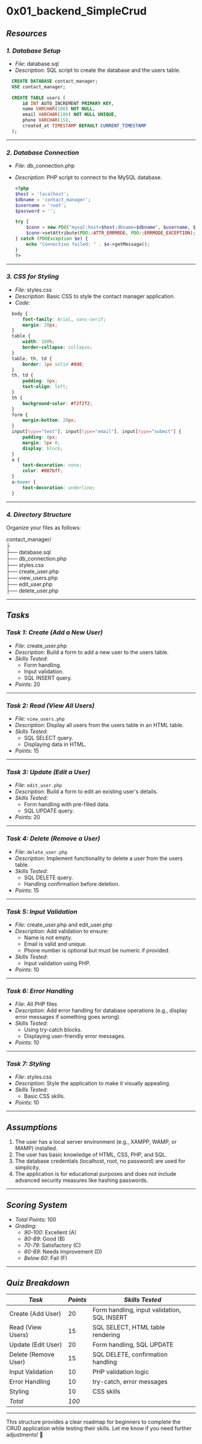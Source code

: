 # 0x01_backend_SimpleCrud

## *Resources*

### *1. Database Setup*
- *File*: database.sql
- *Description*: SQL script to create the database and the users table.
```sql
  CREATE DATABASE contact_manager;
  USE contact_manager;

  CREATE TABLE users (
      id INT AUTO_INCREMENT PRIMARY KEY,
      name VARCHAR(100) NOT NULL,
      email VARCHAR(100) NOT NULL UNIQUE,
      phone VARCHAR(15),
      created_at TIMESTAMP DEFAULT CURRENT_TIMESTAMP
  );
```
  

---

### *2. Database Connection*
- *File*: db_connection.php
- *Description*: PHP script to connect to the MySQL database.
  
  ```php
  <?php
  $host = 'localhost';
  $dbname = 'contact_manager';
  $username = 'root';
  $password = '';

  try {
      $conn = new PDO("mysql:host=$host;dbname=$dbname", $username, $password);
      $conn->setAttribute(PDO::ATTR_ERRMODE, PDO::ERRMODE_EXCEPTION);
  } catch (PDOException $e) {
      echo "Connection failed: " . $e->getMessage();
  }
  ?>
  ```

---

### *3. CSS for Styling*
- *File*: styles.css
- *Description*: Basic CSS to style the contact manager application.
- *Code*:
```css
  body {
      font-family: Arial, sans-serif;
      margin: 20px;
  }
  table {
      width: 100%;
      border-collapse: collapse;
  }
  table, th, td {
      border: 1px solid #ddd;
  }
  th, td {
      padding: 8px;
      text-align: left;
  }
  th {
      background-color: #f2f2f2;
  }
  form {
      margin-bottom: 20px;
  }
  input[type="text"], input[type="email"], input[type="submit"] {
      padding: 8px;
      margin: 5px 0;
      display: block;
  }
  a {
      text-decoration: none;
      color: #007bff;
  }
  a:hover {
      text-decoration: underline;
  }
  ```

---

### *4. Directory Structure*
Organize your files as follows:

contact_manager/
<br /> 
├<br />
├── database.sql<br />
├── db_connection.php<br />
├── styles.css<br />
├── create_user.php<br />
├── view_users.php<br />
├── edit_user.php<br />
├── delete_user.php<br />


---

## *Tasks*

### *Task 1: Create (Add a New User)*
- *File*: create_user.php
- *Description*: Build a form to add a new user to the users table.
- *Skills Tested*:
  - Form handling.
  - Input validation.
  - SQL INSERT query.
- *Points*: 20

---

### *Task 2: Read (View All Users)*
- *File*: ```view_users.php ```
- *Description*: Display all users from the users table in an HTML table.
- *Skills Tested*:
  - SQL SELECT query.
  - Displaying data in HTML.
- *Points*: 15

---

### *Task 3: Update (Edit a User)*
- *File*: ```edit_user.php```
- *Description*: Build a form to edit an existing user's details.
- *Skills Tested*:
  - Form handling with pre-filled data.
  - SQL UPDATE query.
- *Points*: 20

---

### *Task 4: Delete (Remove a User)*
- *File*: ```delete_user.php```
- *Description*: Implement functionality to delete a user from the users table.
- *Skills Tested*:
  - SQL DELETE query.
  - Handling confirmation before deletion.
- *Points*: 15

---

### *Task 5: Input Validation*
- *File*: create_user.php and edit_user.php
- *Description*: Add validation to ensure:
  - Name is not empty.
  - Email is valid and unique.
  - Phone number is optional but must be numeric if provided.
- *Skills Tested*:
  - Input validation using PHP.
- *Points*: 10

---

### *Task 6: Error Handling*
- *File*: All PHP files
- *Description*: Add error handling for database operations (e.g., display error messages if something goes wrong).
- *Skills Tested*:
  - Using try-catch blocks.
  - Displaying user-friendly error messages.
- *Points*: 10

---

### *Task 7: Styling*
- *File*: styles.css
- *Description*: Style the application to make it visually appealing.
- *Skills Tested*:
  - Basic CSS skills.
- *Points*: 10

---

## *Assumptions*
1. The user has a local server environment (e.g., XAMPP, WAMP, or MAMP) installed.
2. The user has basic knowledge of HTML, CSS, PHP, and SQL.
3. The database credentials (localhost, root, no password) are used for simplicity.
4. The application is for educational purposes and does not include advanced security measures like hashing passwords.

---

## *Scoring System*
- *Total Points*: 100
- *Grading*:
  - *90-100*: Excellent (A)
  - *80-89*: Good (B)
  - *70-79*: Satisfactory (C)
  - *60-69*: Needs Improvement (D)
  - *Below 60*: Fail (F)

---

## *Quiz Breakdown*
| *Task*               | *Points* | *Skills Tested*                              |
|-------------------------|------------|-----------------------------------------------|
| Create (Add User)       | 20         | Form handling, input validation, SQL INSERT |
| Read (View Users)       | 15         | SQL SELECT, HTML table rendering            |
| Update (Edit User)      | 20         | Form handling, SQL UPDATE                   |
| Delete (Remove User)    | 15         | SQL DELETE, confirmation handling           |
| Input Validation        | 10         | PHP validation logic                          |
| Error Handling          | 10         | try-catch, error messages                   |
| Styling                 | 10         | CSS skills                                    |
| *Total*               | *100*    |                                               |

---

This structure provides a clear roadmap for beginners to complete the CRUD application while testing their skills. Let me know if you need further adjustments! 🚀
